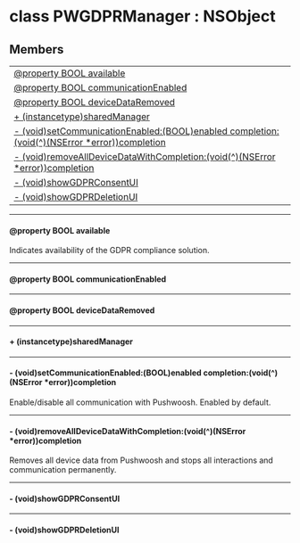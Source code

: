 
# <a name="heading"></a>class PWGDPRManager : NSObject  

## Members  

<table>
	<tr>
		<td><a href="#1aafb4c03bd1b8ce53a6957444f664d586">@property BOOL available</a></td>
	</tr>
	<tr>
		<td><a href="#1a218139fc7170faaec0b9cda904963c41">@property BOOL communicationEnabled</a></td>
	</tr>
	<tr>
		<td><a href="#1ae8a86ec152c1e0e5ce73efab81724ea7">@property BOOL deviceDataRemoved</a></td>
	</tr>
	<tr>
		<td><a href="#1a6e89b32cccd55d8ae36fceb63aaf97b6">+ (instancetype)sharedManager</a></td>
	</tr>
	<tr>
		<td><a href="#1a4d07351b5a24dc21ce30b0c7dfbbf9f6">- (void)setCommunicationEnabled:(BOOL)enabled completion:(void(^)(NSError *error))completion</a></td>
	</tr>
	<tr>
		<td><a href="#1a5f9c4520f769c841c5da392f4e17003c">- (void)removeAllDeviceDataWithCompletion:(void(^)(NSError *error))completion</a></td>
	</tr>
	<tr>
		<td><a href="#1aa4c3bda5d87970eec250d728b5eb24af">- (void)showGDPRConsentUI</a></td>
	</tr>
	<tr>
		<td><a href="#1a2bfb71fa2353714b0cbfb671ff82972e">- (void)showGDPRDeletionUI</a></td>
	</tr>
</table>


----------  
  

#### <a name="1aafb4c03bd1b8ce53a6957444f664d586"></a>@property BOOL available  
Indicates availability of the GDPR compliance solution. 

----------  
  

#### <a name="1a218139fc7170faaec0b9cda904963c41"></a>@property BOOL communicationEnabled  


----------  
  

#### <a name="1ae8a86ec152c1e0e5ce73efab81724ea7"></a>@property BOOL deviceDataRemoved  


----------  
  

#### <a name="1a6e89b32cccd55d8ae36fceb63aaf97b6"></a>+ (instancetype)sharedManager  


----------  
  

#### <a name="1a4d07351b5a24dc21ce30b0c7dfbbf9f6"></a>- (void)setCommunicationEnabled:(BOOL)enabled completion:(void(^)(NSError \*error))completion  
Enable/disable all communication with Pushwoosh. Enabled by default. 

----------  
  

#### <a name="1a5f9c4520f769c841c5da392f4e17003c"></a>- (void)removeAllDeviceDataWithCompletion:(void(^)(NSError \*error))completion  
Removes all device data from Pushwoosh and stops all interactions and communication permanently. 

----------  
  

#### <a name="1aa4c3bda5d87970eec250d728b5eb24af"></a>- (void)showGDPRConsentUI  


----------  
  

#### <a name="1a2bfb71fa2353714b0cbfb671ff82972e"></a>- (void)showGDPRDeletionUI  
